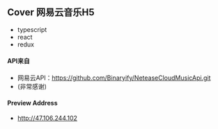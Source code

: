 ## Cover 网易云音乐H5
  - typescript
  - react
  - redux

#### API来自
 - 网易云API：https://github.com/Binaryify/NeteaseCloudMusicApi.git
 - (非常感谢)

#### Preview Address
  - http://47.106.244.102